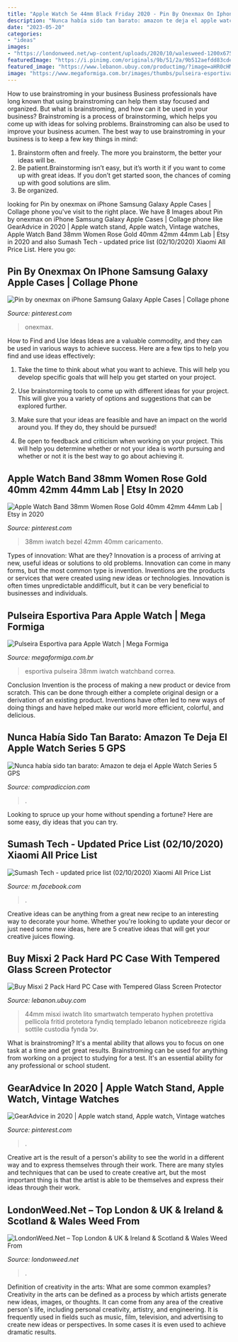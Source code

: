 ```yaml
---
title: "Apple Watch Se 44mm Black Friday 2020 - Pin By Onexmax On Iphone Samsung Galaxy Apple Cases"
description: "Nunca había sido tan barato: amazon te deja el apple watch series 5 gps"
date: "2023-05-20"
categories:
- "ideas"
images:
- "https://londonweed.net/wp-content/uploads/2020/10/walesweed-1200x675.jpg"
featuredImage: "https://i.pinimg.com/originals/9b/51/2a/9b512aefdd83cde505c3e7ba2a06c46a.png"
featured_image: "https://www.lebanon.ubuy.com/productimg/?image=aHR0cHM6Ly9pbWFnZXMtbmEuc3NsLWltYWdlcy1hbWF6b24uY29tL2ltYWdlcy9JLzYxd0RhN0VhNVRMLl9TUzEwMDBfLmpwZw.jpg"
image: "https://www.megaformiga.com.br/images/thumbs/pulseira-esportiva-para-apple-watch-0025344_600.jpg"
---
```



How to use brainstroming in your business
Business professionals have long known that using brainstroming can help them stay focused and organized. But what is brainstroming, and how can it be used in your business? Brainstroming is a process of brainstorming, which helps you come up with ideas for solving problems. Brainstroming can also be used to improve your business acumen. 
The best way to use brainstroming in your business is to keep a few key things in mind: 
1) Brainstorm often and freely. The more you brainstorm, the better your ideas will be. 
2) Be patient.Brainstorming isn’t easy, but it’s worth it if you want to come up with great ideas. If you don’t get started soon, the chances of coming up with good solutions are slim. 
3) Be organized.

	

		
looking for Pin by onexmax on iPhone Samsung Galaxy Apple Cases | Collage phone you've visit to the right place. We have 8 Images about Pin by onexmax on iPhone Samsung Galaxy Apple Cases | Collage phone like GearAdvice in 2020 | Apple watch stand, Apple watch, Vintage watches, Apple Watch Band 38mm Women Rose Gold 40mm 42mm 44mm Lab | Etsy in 2020 and also Sumash Tech - updated price list (02/10/2020) Xiaomi All Price List. Here you go:
		
    
## Pin By Onexmax On IPhone Samsung Galaxy Apple Cases | Collage Phone

<img loading=lazy src="https://i.pinimg.com/originals/50/c5/58/50c558168ac39147d48e3aa1eef7737f.jpg" onerror="this.onerror=null;this.src='https://tse3.mm.bing.net/th?id=OIP.lLL11NByEzQHCWmIAEIaCwHaHj&amp;pid=15.1';" alt="Pin by onexmax on iPhone Samsung Galaxy Apple Cases | Collage phone">

_Source: pinterest.com_

>onexmax. 

	

How to Find and Use Ideas
Ideas are a valuable commodity, and they can be used in various ways to achieve success. Here are a few tips to help you find and use ideas effectively:
1. Take the time to think about what you want to achieve. This will help you develop specific goals that will help you get started on your project.

2. Use brainstorming tools to come up with different ideas for your project. This will give you a variety of options and suggestions that can be explored further.

3. Make sure that your ideas are feasible and have an impact on the world around you. If they do, they should be pursued!

4. Be open to feedback and criticism when working on your project. This will help you determine whether or not your idea is worth pursuing and whether or not it is the best way to go about achieving it.

    
## Apple Watch Band 38mm Women Rose Gold 40mm 42mm 44mm Lab | Etsy In 2020

<img loading=lazy src="https://i.pinimg.com/originals/9b/51/2a/9b512aefdd83cde505c3e7ba2a06c46a.png" onerror="this.onerror=null;this.src='https://tse4.mm.bing.net/th?id=OIP.PoUVAVmA6fJnCutC_YpNPQHaFR&amp;pid=15.1';" alt="Apple Watch Band 38mm Women Rose Gold 40mm 42mm 44mm Lab | Etsy in 2020">

_Source: pinterest.com_

>38mm iwatch bezel 42mm 40mm caricamento. 

	

Types of innovation: What are they?
Innovation is a process of arriving at new, useful ideas or solutions to old problems. Innovation can come in many forms, but the most common type is invention. Inventions are the products or services that were created using new ideas or technologies. Innovation is often times unpredictable anddifficult, but it can be very beneficial to businesses and individuals.

    
## Pulseira Esportiva Para Apple Watch | Mega Formiga

<img loading=lazy src="https://www.megaformiga.com.br/images/thumbs/pulseira-esportiva-para-apple-watch-0025344_600.jpg" onerror="this.onerror=null;this.src='https://tse4.mm.bing.net/th?id=OIP.wYrCwqgzgOTVKE72ewUezQHaHa&amp;pid=15.1';" alt="Pulseira Esportiva para Apple Watch | Mega Formiga">

_Source: megaformiga.com.br_

>esportiva pulseira 38mm iwatch watchband correa. 

	

Conclusion
Invention is the process of making a new product or device from scratch. This can be done through either a complete original design or a derivation of an existing product. Inventions have often led to new ways of doing things and have helped make our world more efficient, colorful, and delicious.

    
## Nunca Había Sido Tan Barato: Amazon Te Deja El Apple Watch Series 5 GPS

<img loading=lazy src="https://i.blogs.es/513d46/apple_watch/840_560.jpg" onerror="this.onerror=null;this.src='https://tse4.mm.bing.net/th?id=OIP.dew0d2sRKAsOyhQIObYqBAHaE8&amp;pid=15.1';" alt="Nunca había sido tan barato: Amazon te deja el Apple Watch Series 5 GPS">

_Source: compradiccion.com_

>. 

	

Looking to spruce up your home without spending a fortune? Here are some easy, diy ideas that you can try. 

    
## Sumash Tech - Updated Price List (02/10/2020) Xiaomi All Price List

<img loading=lazy src="https://lookaside.fbsbx.com/lookaside/crawler/media/?media_id=2788013264634315" onerror="this.onerror=null;this.src='https://tse2.mm.bing.net/th?id=OIP.ij-qys7HuAAD7kfGewAxLQHaHa&amp;pid=15.1';" alt="Sumash Tech - updated price list (02/10/2020) Xiaomi All Price List">

_Source: m.facebook.com_

>. 

	

Creative ideas can be anything from a great new recipe to an interesting way to decorate your home. Whether you're looking to update your decor or just need some new ideas, here are 5 creative ideas that will get your creative juices flowing.

    
## Buy Misxi 2 Pack Hard PC Case With Tempered Glass Screen Protector

<img loading=lazy src="https://www.lebanon.ubuy.com/productimg/?image=aHR0cHM6Ly9pbWFnZXMtbmEuc3NsLWltYWdlcy1hbWF6b24uY29tL2ltYWdlcy9JLzYxd0RhN0VhNVRMLl9TUzEwMDBfLmpwZw.jpg" onerror="this.onerror=null;this.src='https://tse3.mm.bing.net/th?id=OIP.V9eM-9L8-HYAVfvYvQX3YQHaHa&amp;pid=15.1';" alt="Buy Misxi 2 Pack Hard PC Case with Tempered Glass Screen Protector">

_Source: lebanon.ubuy.com_

>44mm misxi iwatch lito smartwatch temperato hyphen protettiva pellicola fritid protetora fyndiq templado lebanon noticebreeze rigida sottile custodia fynda על. 

	

What is brainstroming? It's a mental ability that allows you to focus on one task at a time and get great results. Brainstroming can be used for anything from working on a project to studying for a test. It's an essential ability for any professional or school student.

    
## GearAdvice In 2020 | Apple Watch Stand, Apple Watch, Vintage Watches

<img loading=lazy src="https://i.pinimg.com/originals/a1/f9/49/a1f9493471b953eace809574e002b51a.jpg" onerror="this.onerror=null;this.src='https://tse3.mm.bing.net/th?id=OIP.h-97omIxcqESMgwuRWKXlAHaEK&amp;pid=15.1';" alt="GearAdvice in 2020 | Apple watch stand, Apple watch, Vintage watches">

_Source: pinterest.com_

>. 

	

Creative art is the result of a person's ability to see the world in a different way and to express themselves through their work. There are many styles and techniques that can be used to create creative art, but the most important thing is that the artist is able to be themselves and express their ideas through their work.

    
## LondonWeed.Net – Top London &amp; UK &amp; Ireland &amp; Scotland &amp; Wales Weed From

<img loading=lazy src="https://londonweed.net/wp-content/uploads/2020/10/walesweed-1200x675.jpg" onerror="this.onerror=null;this.src='https://tse1.mm.bing.net/th?id=OIP.B52d-3SxDjBGDEM_bvB8VwHaEK&amp;pid=15.1';" alt="LondonWeed.Net – Top London &amp; UK &amp; Ireland &amp; Scotland &amp; Wales Weed From">

_Source: londonweed.net_

>. 

	

Definition of creativity in the arts: What are some common examples?
Creativity in the arts can be defined as a process by which artists generate new ideas, images, or thoughts. It can come from any area of the creative person's life, including personal creativity, artistry, and engineering. It is frequently used in fields such as music, film, television, and advertising to create new ideas or perspectives. In some cases it is even used to achieve dramatic results.


